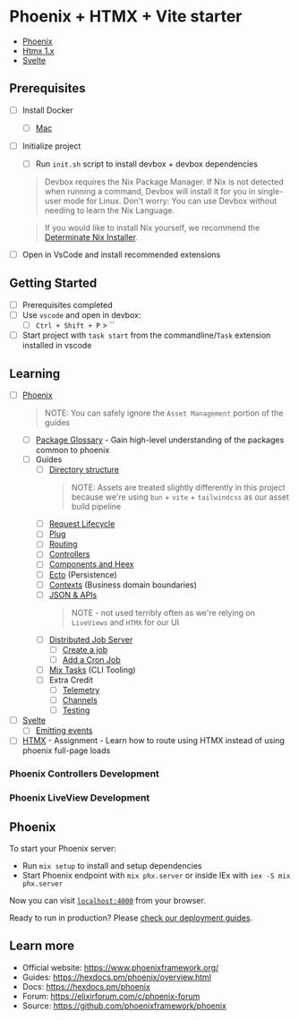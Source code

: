 # Phoenix + HTMX + Vite starter
- [Phoenix](https://www.phoenixframework.org/)
- [Htmx 1.x](https://htmx.org)
- [Svelte](https://svelte.dev/)
## Prerequisites
- [ ] Install Docker
  - [ ] [Mac](https://docs.docker.com/desktop/setup/install/mac-install/)
- [ ] Initialize project
  - [ ] Run `init.sh` script to install devbox + devbox dependencies
  > Devbox requires the Nix Package Manager. If Nix is not detected when running a command, Devbox will install it for you in single-user mode for Linux. Don't worry: You can use Devbox without needing to learn the Nix Language.

  > If you would like to install Nix yourself, we recommend the [Determinate Nix Installer](https://determinate.systems/posts/determinate-nix-installer/).
- [ ] Open in VsCode and install recommended extensions
## Getting Started
- [ ] Prerequisites completed
- [ ] Use `vscode` and open in devbox:
  - [ ] `Ctrl + Shift + P` > ``
- [ ] Start project with `task start` from the commandline/`Task` extension installed in vscode

## Learning
- [ ] [Phoenix](https://hexdocs.pm/phoenix)
  > NOTE: You can safely ignore the `Asset Management` portion of the guides
  - [ ] [Package Glossary](https://hexdocs.pm/phoenix/packages_glossary.html) - Gain high-level understanding of the packages common to phoenix
  - [ ] Guides
    - [ ] [Directory structure](https://hexdocs.pm/phoenix/directory_structure.html) 
      > NOTE: Assets are treated slightly differently in this project because we're using `bun` + `vite` + `tailwindcss` as our asset build pipeline
    - [ ] [Request Lifecycle](https://hexdocs.pm/phoenix/request_lifecycle.html)
    - [ ] [Plug](https://hexdocs.pm/phoenix/plug.html)
    - [ ] [Routing](https://hexdocs.pm/phoenix/routing.html) 
    - [ ] [Controllers](https://hexdocs.pm/phoenix/controllers.html)
    - [ ] [Components and Heex](https://hexdocs.pm/phoenix/components.html)
    - [ ] <a id="ecto" href="https://hexdocs.pm/phoenix/ecto.html">Ecto</a> (Persistence) 
    - [ ] [Contexts](https://hexdocs.pm/phoenix/contexts.html) (Business domain boundaries)
    - [ ] <a id="json-api" href="https://hexdocs.pm/phoenix/json_and_apis.html">JSON & APIs</a>
      > NOTE - not used terribly often as we're relying on `LiveViews` and `HTMX` for our UI
    - [ ] [Distributed Job Server](https://hexdocs.pm/oban/Oban.html)
      - [ ] <a id="create-job" href="https://hexdocs.pm/oban/Oban.html#module-defining-workers">Create a job</a>
      - [ ] [Add a Cron Job](https://hexdocs.pm/oban/Oban.Plugins.Cron.html#module-using-the-plugin)
    - [ ] [Mix Tasks](https://hexdocs.pm/phoenix/mix_tasks.html) (CLI Tooling)
    - [ ] Extra Credit
      - [ ] [Telemetry](https://hexdocs.pm/phoenix/telemetry.html)
      - [ ] [Channels](https://hexdocs.pm/phoenix/channels.html)
      - [ ] [Testing](https://hexdocs.pm/phoenix/testing.html)
- [ ] [Svelte](https://svelte.dev/tutorial/svelte/welcome-to-svelte)
  - [ ] <a id="ui-emit-events" href="https://svelte.dev/playground/event-forwarding">Emitting events</a>
- [ ] [HTMX](https://htmx.org/docs/) - Assignment - Learn how to route using HTMX instead of using phoenix full-page loads
### Phoenix Controllers Development
### Phoenix LiveView Development <!-- TODO: Add LiveView support -->


## Phoenix

To start your Phoenix server:

  * Run `mix setup` to install and setup dependencies
  * Start Phoenix endpoint with `mix phx.server` or inside IEx with `iex -S mix phx.server`

Now you can visit [`localhost:4000`](http://localhost:4000) from your browser.

Ready to run in production? Please [check our deployment guides](https://hexdocs.pm/phoenix/deployment.html).

## Learn more

  * Official website: https://www.phoenixframework.org/
  * Guides: https://hexdocs.pm/phoenix/overview.html
  * Docs: https://hexdocs.pm/phoenix
  * Forum: https://elixirforum.com/c/phoenix-forum
  * Source: https://github.com/phoenixframework/phoenix
